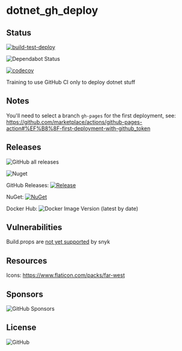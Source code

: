 # dotnet_gh_deploy

## Status

[![build-test-deploy](https://github.com/senketsu03/dotnet_gh_deploy/actions/workflows/build-test-deploy.yml/badge.svg)](https://github.com/senketsu03/dotnet_gh_deploy/actions/workflows/build-test-deploy.yml)

![Dependabot Status](https://flat.badgen.net/github/dependabot/senketsu03/dotnet_gh_deploy)

[![codecov](https://codecov.io/github/senketsu03/dotnet_gh_deploy/branch/master/graph/badge.svg)](https://codecov.io/github/senketsu03/dotnet_gh_deploy)

Training to use GitHub CI only to deploy dotnet stuff

## Notes

You'll need to select a branch `gh-pages` for the first deployment, see: https://github.com/marketplace/actions/github-pages-action#%EF%B8%8F-first-deployment-with-github_token

## Releases

![GitHub all releases](https://img.shields.io/github/downloads/senketsu03/dotnet_gh_deploy/total)

![Nuget](https://img.shields.io/nuget/dt/Deploy.Core)

GitHub Releases: [![Release](https://img.shields.io/github/release/senketsu03/dotnet_gh_deploy.svg)](https://github.com/senketsu03/dotnet_gh_deploy/releases/latest)

NuGet: [![NuGet](https://img.shields.io/nuget/v/Deploy.Core.svg)](https://www.nuget.org/packages/Deploy.Core/)

Docker Hub: ![Docker Image Version (latest by date)](https://img.shields.io/docker/v/trolltrollski/deploy.cli)

## Vulnerabilities

Build.props are [not yet supported](https://docs.snyk.io/guides/snyk-for-.net-developers#not-supported-in-.net) by snyk

## Resources

Icons: https://www.flaticon.com/packs/far-west

## Sponsors

![GitHub Sponsors](https://img.shields.io/github/sponsors/senketsu03)

## License

![GitHub](https://img.shields.io/github/license/senketsu03/dotnet_gh_deploy)
